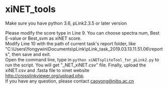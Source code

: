 # xiNET_tools
Make sure you have python 3.6, pLink2.3.5 or later version

Please modify the score type in Line 9. You can choose spectra num,  Best E-value or Best_svm as xiNET score.   
Modify Line 10 with the path of current task's report folder, like "C:\Users\Yongywin\Documents\pLink\pLink_task_2019.03.13.11.51.06\reports", then save and exit.  
Open the command line, type in `python xiNETspliteTool_for_pLink2.py` to run the script. You will get "_NET_xiNET.csv" file.
Finally, upload the xiNET.csv and .fasta file to xinet website http://crosslinkviewer.org/upload.php.  
If you have any question, please contact caoyong@nibs.ac.cn
